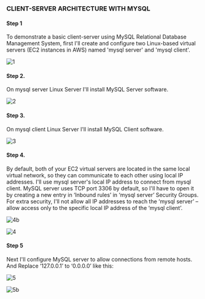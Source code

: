 
### CLIENT-SERVER ARCHITECTURE WITH MYSQL


#### Step 1

To demonstrate a basic client-server using MySQL Relational Database Management System, first I'll create and configure two Linux-based virtual servers 
(EC2 instances in AWS) named 'mysql server' and 'mysql client'.


![1](https://user-images.githubusercontent.com/93729559/164702833-79398d4c-9c0b-40f7-b59d-6523d7339322.png)


#### Step 2.

On mysql server Linux Server I'll install MySQL Server software.

![2](https://user-images.githubusercontent.com/93729559/164704650-07ea3a78-9e46-4909-8a0e-2d74d7a8526d.png)


#### Step 3.

On mysql client Linux Server I'll install MySQL Client software.

![3](https://user-images.githubusercontent.com/93729559/164705365-d3994a98-1ddf-42ce-8bcb-b252106d95a7.png)

#### Step 4.

By default, both of your EC2 virtual servers are located in the same local virtual network, so they can communicate to each other using local IP addresses. 
I'll use mysql server's local IP address to connect from mysql client. MySQL server uses TCP port 3306 by default, so I'll have to open it by creating a new entry in ‘Inbound rules’ in ‘mysql server’ Security Groups. 
For extra security, I'll not allow all IP addresses to reach the ‘mysql server’ – allow access only to the specific local IP address of the ‘mysql client’.


![4b](https://user-images.githubusercontent.com/93729559/164708626-dc8e7ac6-7fb8-4d8b-81e5-a62d1de65ec4.png)


![4](https://user-images.githubusercontent.com/93729559/164708399-9fbbcab3-fec3-4c10-b406-ccc164f6d918.png)


#### Step 5

Next I'll configure MySQL server to allow connections from remote hosts.
And Replace ‘127.0.0.1’ to ‘0.0.0.0’ like this:


![5](https://user-images.githubusercontent.com/93729559/164712513-dbb0e7b8-d03e-4f4c-9be4-bf63cc890f74.png)

![5b](https://user-images.githubusercontent.com/93729559/164712534-dc110283-945b-4f80-9599-1e1cd23d1261.png)









